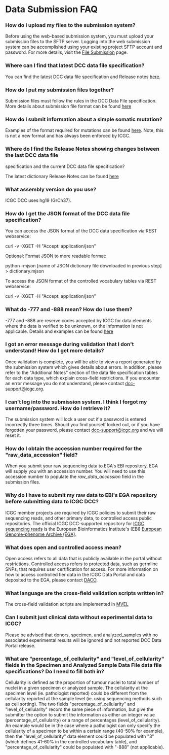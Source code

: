 # Data Submission FAQ

### How do I upload my files to the submission system?

Before using the web-based submission system, you must upload your submission files to the SFTP server. Logging into the web submission system can be accomplished using your existing project SFTP account and password. For more details, visit the [File Submission][1] page.


### Where can I find that latest DCC data file specification?

You can find the latest DCC data file specification and Release notes [here][2].


### How do I put my submission files together?

Submission files must follow the rules in the DCC Data File specification. More details about submission file format can be found [here][3]


### How do I submit information about a simple somatic mutation?

Examples of the format required for mutations can be found [here][4]. Note, this is not a new format and has always been enforced by ICGC.


### Where do I find the Release Notes showing changes between the last DCC data file
specification and the current DCC data file specification?

The latest dictionary Release Notes can be found [here][5]


### What assembly version do you use?

ICGC DCC uses hg19 (GrCh37).


### How do I get the JSON format of the DCC data file specification?

You can access the JSON format of the DCC data specification via REST webservice:

curl -v -XGET  -H "Accept: application/json"

Optional: Format JSON to more readable format:

python -mjson [name of JSON dictionary file downloaded in previous step] > dictionary.mjson

To access the JSON format of the controlled vocabulary tables via REST webservice:

curl -v -XGET  -H "Accept: application/json"


### What do -777 and -888 mean? How do I use them?

-777 and -888 are reserve codes accepted by ICGC for data elements where the data is verified to be unknown, or the information is not applicable. Details and examples can be found [here][6]


### I got an error message during validation that I don't understand! How do I get more details?

Once validation is complete, you will be able to view a report generated by the submission system which gives details about errors. In addition, please refer to the "Additional Notes" section of the data file specification tables for each data type, which explain cross-field restrictions. If you encounter an error message you do not understand, please contact [dcc-support@icgc.org][7].


### I can't log into the submission system. I think I forgot my username/password. How do I retrieve it?

The submission system will lock a user out if a password is entered incorrectly three times. Should you find yourself locked out, or if you have forgotten your password, please contact [dcc-support@icgc.org][7] and we will reset it.


### How do I obtain the accession number required for the "raw_data_accession" field?

When you submit your raw sequencing data to EGA's EBI repository, EGA will supply you with an accession number. You will need to use this accession number to populate the _raw_data_accession_ field in the submission files.

### Why do I have to submit my raw data to EBI's EGA repository before submitting data to ICGC DCC?

ICGC member projects are required by ICGC policies to submit their raw sequencing reads, and other primary data, to controlled access public repositories. The official ICGC DCC-supported repository for [ICGC sequencing reads][8] is the European Bioinformatics Institute's (EBI) [European Genome-phenome Archive (EGA)][9].


### What does open and controlled access mean?

Open access refers to all data that is publicly available in the portal without restrictions. Controlled access refers to protected data, such as germline SNPs, that requires user certification for access. For more information on how to access controlled tier data in the ICGC Data Portal and data deposited to the EGA, please contact [DACO][10].


### What language are the cross-field validation scripts written in?

The cross-field validation scripts are implemented in [MVEL][11]


### Can I submit just clinical data without experimental data to ICGC?

Please be advised that donors, specimen, and analyzed_samples with no associated experimental results will be ignored and not reported DCC Data Portal release.


### What are "percentage_of_cellularity" and "level_of_cellularity" fields in the Specimen and Analyzed Sample Data File data file specifications? Do I need to fill both in?

Cellularity is defined as the proportion of tumour nuclei to total number of nuclei in a given specimen or analyzed sample. The cellularity at the specimen level (ie. pathologist reported) could be different from the cellularity reported at the sample level (ie. using sequencing methods such as cell sorting). The two fields "percentage_of_cellularity" and "level_of_cellularity" record the same piece of information, but give the submitter the option to submit the information as either an integer value (percentage_of_cellularity) or a range of percentages (level_of_cellularity). An example would be in the case where a pathologist can only specify the cellularity of a specimen to be within a certain range (40-50% for example), then the "level_of_cellularity" data element could be populated with "3" (which defines 41-60% in the controlled vocabulary table), and "percentage_of_cellularity" could be populated with "-888" (not applicable).

[1]: guide/overview/file-submission.md
[2]: /dictionary/release-20.md
[3]: guide/overview/submission-file-format.md
[4]: guide/icgc-simple-somatic-mutation-format.md
[5]: /dictionary/releases.md
[6]: guide/dcc-data-element-specifications.md#missing-or-unknown-values
[7]: mailto:dcc-support@icgc.org
[8]: http://www.ebi.ac.uk/ega/dacs/EGAC00001000010
[9]: http://www.ebi.ac.uk/ega
[10]: http://www.icgc.org/daco
[11]: http://mvel.codehaus.org/Language+Guide+for+2.0
